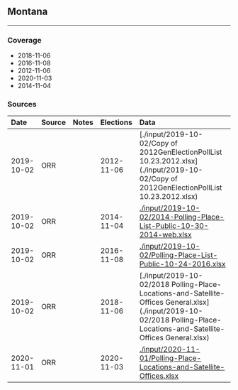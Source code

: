 ## Montana

-------------



### Coverage
- 2018-11-06
- 2016-11-08
- 2012-11-06
- 2020-11-03
- 2014-11-04


### Sources

| Date | Source | Notes | Elections | Data |
| :---|:----|:---|:---|:---|
| 2019-10-02 | ORR |  | 2012-11-06 | [./input/2019-10-02/Copy of 2012GenElectionPollList 10.23.2012.xlsx](./input/2019-10-02/Copy of 2012GenElectionPollList 10.23.2012.xlsx) |
| 2019-10-02 | ORR |  | 2014-11-04 | [./input/2019-10-02/2014-Polling-Place-List-Public-10-30-2014-web.xlsx](./input/2019-10-02/2014-Polling-Place-List-Public-10-30-2014-web.xlsx) |
| 2019-10-02 | ORR |  | 2016-11-08 | [./input/2019-10-02/Polling-Place-List-Public-10-24-2016.xlsx](./input/2019-10-02/Polling-Place-List-Public-10-24-2016.xlsx) |
| 2019-10-02 | ORR |  | 2018-11-06 | [./input/2019-10-02/2018 Polling-Place-Locations-and-Satellite-Offices General.xlsx](./input/2019-10-02/2018 Polling-Place-Locations-and-Satellite-Offices General.xlsx) |
| 2020-11-01 | ORR |  | 2020-11-03 | [./input/2020-11-01/Polling-Place-Locations-and-Satellite-Offices.xlsx](./input/2020-11-01/Polling-Place-Locations-and-Satellite-Offices.xlsx) |
